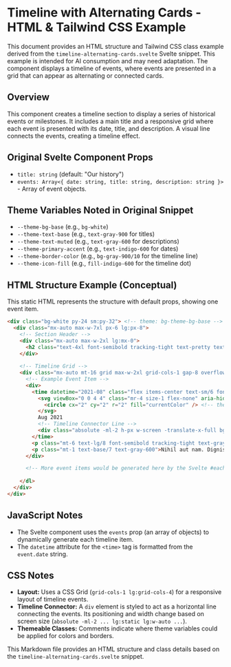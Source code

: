 # Timeline with Alternating Cards - HTML & Tailwind CSS Example

This document provides an HTML structure and Tailwind CSS class example derived from the `timeline-alternating-cards.svelte` Svelte snippet. This example is intended for AI consumption and may need adaptation. The component displays a timeline of events, where events are presented in a grid that can appear as alternating or connected cards.

## Overview

This component creates a timeline section to display a series of historical events or milestones. It includes a main title and a responsive grid where each event is presented with its date, title, and description. A visual line connects the events, creating a timeline effect.

## Original Svelte Component Props

-   `title: string` (default: "Our history")
-   `events: Array<{ date: string, title: string, description: string }>` - Array of event objects.

## Theme Variables Noted in Original Snippet

-   `--theme-bg-base` (e.g., `bg-white`)
-   `--theme-text-base` (e.g., `text-gray-900` for titles)
-   `--theme-text-muted` (e.g., `text-gray-600` for descriptions)
-   `--theme-primary-accent` (e.g., `text-indigo-600` for dates)
-   `--theme-border-color` (e.g., `bg-gray-900/10` for the timeline line)
-   `--theme-icon-fill` (e.g., `fill-indigo-600` for the timeline dot)

## HTML Structure Example (Conceptual)

This static HTML represents the structure with default props, showing one event item.

```html
<div class="bg-white py-24 sm:py-32"> <!-- theme: bg-theme-bg-base -->
  <div class="mx-auto max-w-7xl px-6 lg:px-8">
    <!-- Section Header -->
    <div class="mx-auto max-w-2xl lg:mx-0">
      <h2 class="text-4xl font-semibold tracking-tight text-pretty text-gray-900 sm:text-5xl">Our history</h2> <!-- theme: text-theme-text-base -->
    </div>
    
    <!-- Timeline Grid -->
    <div class="mx-auto mt-16 grid max-w-2xl grid-cols-1 gap-8 overflow-hidden lg:mx-0 lg:max-w-none lg:grid-cols-4">
      <!-- Example Event Item -->
      <div>
        <time datetime="2021-08" class="flex items-center text-sm/6 font-semibold text-indigo-600"> <!-- theme: text-theme-primary-accent -->
          <svg viewBox="0 0 4 4" class="mr-4 size-1 flex-none" aria-hidden="true">
            <circle cx="2" cy="2" r="2" fill="currentColor" /> <!-- theme: fill-theme-icon-fill -->
          </svg>
          Aug 2021
          <!-- Timeline Connector Line -->
          <div class="absolute -ml-2 h-px w-screen -translate-x-full bg-gray-900/10 sm:-ml-4 lg:static lg:-mr-6 lg:ml-8 lg:w-auto lg:flex-auto lg:translate-x-0" aria-hidden="true"></div> <!-- theme: bg-theme-border-color -->
        </time>
        <p class="mt-6 text-lg/8 font-semibold tracking-tight text-gray-900">Founded company</p> <!-- theme: text-theme-text-base -->
        <p class="mt-1 text-base/7 text-gray-600">Nihil aut nam. Dignissimos a pariatur et quos omnis. Aspernatur asperiores et dolorem dolorem optio voluptate repudiandae.</p> <!-- theme: text-theme-text-muted -->
      </div>

      <!-- More event items would be generated here by the Svelte #each block -->
      
    </dl>
  </div>
</div>
```

## JavaScript Notes
- The Svelte component uses the `events` prop (an array of objects) to dynamically generate each timeline item.
- The `datetime` attribute for the `<time>` tag is formatted from the `event.date` string.

## CSS Notes
- **Layout:** Uses a CSS Grid (`grid-cols-1 lg:grid-cols-4`) for a responsive layout of timeline events.
- **Timeline Connector:** A `div` element is styled to act as a horizontal line connecting the events. Its positioning and width change based on screen size (`absolute -ml-2 ... lg:static lg:w-auto ...`).
- **Themeable Classes:** Comments indicate where theme variables could be applied for colors and borders.

This Markdown file provides an HTML structure and class details based on the `timeline-alternating-cards.svelte` snippet.
